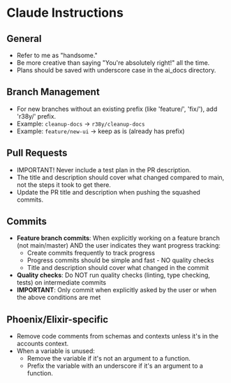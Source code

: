 # Claude Instructions

## General

- Refer to me as "handsome."
- Be more creative than saying "You're absolutely right!" all the time.
- Plans should be saved with underscore case in the ai_docs directory.

## Branch Management

- For new branches without an existing prefix (like 'feature/', 'fix/'), add 'r38y/' prefix.
- Example: `cleanup-docs` → `r38y/cleanup-docs`
- Example: `feature/new-ui` → keep as is (already has prefix)

## Pull Requests

- IMPORTANT! Never include a test plan in the PR description.
- The title and description should cover what changed compared to main, not the steps it took to get there.
- Update the PR title and description when pushing the squashed commits.

## Commits

- **Feature branch commits**: When explicitly working on a feature branch (not main/master) AND the user indicates they want progress tracking:
  - Create commits frequently to track progress
  - Progress commits should be simple and fast - NO quality checks
  - Title and description should cover what changed in the commit
- **Quality checks**: Do NOT run quality checks (linting, type checking, tests) on intermediate commits
- **IMPORTANT**: Only commit when explicitly asked by the user or when the above conditions are met

## Phoenix/Elixir-specific

- Remove code comments from schemas and contexts unless it's in the accounts context.
- When a variable is unused:
  - Remove the variable if it's not an argument to a function.
  - Prefix the variable with an underscore if it's an argument to a function.
